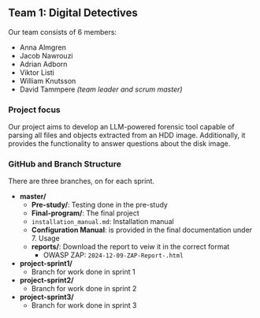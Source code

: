 ## Team 1: Digital Detectives 
Our team consists of 6 members: 
- Anna Almgren
- Jacob Nawrouzi
- Adrian Adborn
- Viktor Listi
- William Knutsson
- David Tammpere _(team leader and scrum master)_

### Project focus 
Our project aims to develop an LLM-powered forensic tool capable of parsing all files and objects extracted from an HDD image. Additionally, it provides the functionality to answer questions about the disk image.

### GitHub and Branch Structure
There are three branches, on for each sprint.

- **master/**
  - **Pre-study/**: Testing done in the pre-study
  - **Final-program/**: The final project 
  - `installation_manual.md`: Installation manual
  - **Configuration Manual**: is provided in the final documentation under 7. Usage
  - **reports/**: Download the report to veiw it in the correct format
    - OWASP ZAP: `2024-12-09-ZAP-Report-.html`
- **project-sprint1/**
  - Branch for work done in sprint 1
- **project-sprint2/**
  - Branch for work done in sprint 2
- **project-sprint3/**
  - Branch for work done in sprint 3
